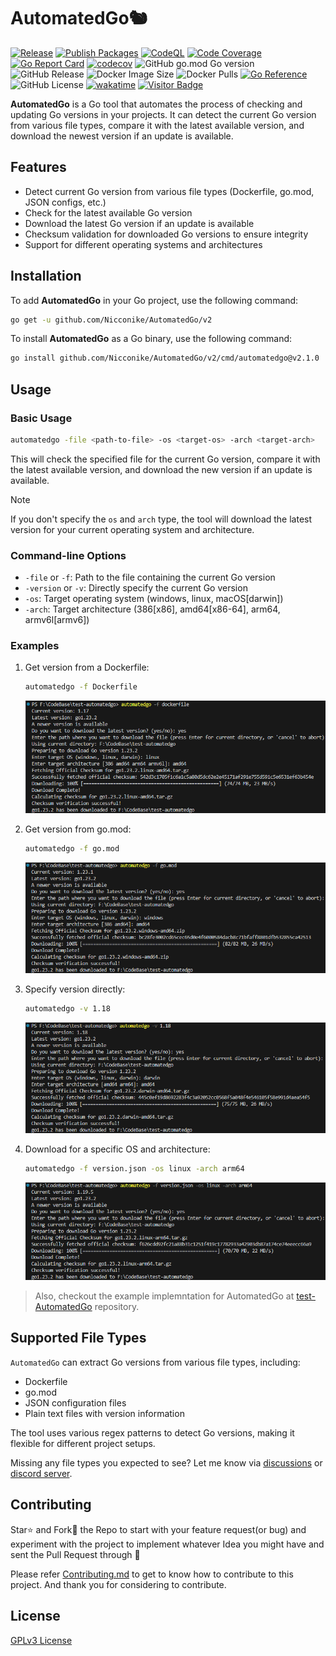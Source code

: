 # AutomatedGo🐿️
[![Release](https://github.com/Nicconike/AutomatedGo/actions/workflows/release.yml/badge.svg)](https://github.com/Nicconike/AutomatedGo/actions/workflows/release.yml)
[![Publish Packages](https://github.com/Nicconike/AutomatedGo/actions/workflows/docker.yml/badge.svg)](https://github.com/Nicconike/AutomatedGo/actions/workflows/docker.yml)
[![CodeQL](https://github.com/Nicconike/AutomatedGo/actions/workflows/codeql.yml/badge.svg)](https://github.com/Nicconike/AutomatedGo/actions/workflows/codeql.yml)
[![Code Coverage](https://github.com/Nicconike/AutomatedGo/actions/workflows/coverage.yml/badge.svg)](https://github.com/Nicconike/AutomatedGo/actions/workflows/coverage.yml)
[![Go Report Card](https://goreportcard.com/badge/github.com/Nicconike/AutomatedGo)](https://goreportcard.com/report/github.com/Nicconike/AutomatedGo)
[![codecov](https://codecov.io/gh/Nicconike/AutomatedGo/graph/badge.svg?token=MPIX1QLEYJ)](https://codecov.io/gh/Nicconike/AutomatedGo)
![GitHub go.mod Go version](https://img.shields.io/github/go-mod/go-version/nicconike/AutomatedGo)
![GitHub Release](https://img.shields.io/github/v/release/nicconike/AutomatedGo)
![Docker Image Size](https://img.shields.io/docker/image-size/nicconike/automatedgo/master?sort=semver&logo=docker&label=Docker%20Image)
![Docker Pulls](https://img.shields.io/docker/pulls/nicconike/automatedgo?logo=docker&label=Docker%20Pulls)
[![Go Reference](https://pkg.go.dev/badge/github.com/Nicconike/AutomatedGo/v2.svg)](https://pkg.go.dev/github.com/Nicconike/AutomatedGo/v2)
![GitHub License](https://img.shields.io/github/license/nicconike/AutomatedGo)
[![wakatime](https://wakatime.com/badge/user/018e538b-3f55-4e8e-95fa-6c3225418eed/project/148b8322-28da-4cf4-85c2-bb20c2fe1295.svg)](https://wakatime.com/badge/user/018e538b-3f55-4e8e-95fa-6c3225418eed/project/148b8322-28da-4cf4-85c2-bb20c2fe1295)
[![Visitor Badge](https://badges.pufler.dev/visits/nicconike/AutomatedGo)](https://badges.pufler.dev)

**AutomatedGo** is a Go tool that automates the process of checking and updating Go versions in your projects. It can detect the current Go version from various file types, compare it with the latest available version, and download the newest version if an update is available.

## Features

- Detect current Go version from various file types (Dockerfile, go.mod, JSON configs, etc.)
- Check for the latest available Go version
- Download the latest Go version if an update is available
- Checksum validation for downloaded Go versions to ensure integrity
- Support for different operating systems and architectures

## Installation

To add **AutomatedGo** in your Go project, use the following command:
```sh
go get -u github.com/Nicconike/AutomatedGo/v2
```

To install **AutomatedGo** as a Go binary, use the following command:
```sh
go install github.com/Nicconike/AutomatedGo/v2/cmd/automatedgo@v2.1.0
```

## Usage

### Basic Usage

```sh
automatedgo -file <path-to-file> -os <target-os> -arch <target-arch>
```

This will check the specified file for the current Go version, compare it with the latest available version, and download the new version if an update is available.

> [!NOTE]
> If you don't specify the `os` and `arch` type, the tool will download the latest version for your current operating system and architecture.

### Command-line Options

- `-file` or `-f`: Path to the file containing the current Go version
- `-version` or `-v`: Directly specify the current Go version
- `-os`: Target operating system (windows, linux, macOS[darwin])
- `-arch`: Target architecture (386[x86], amd64[x86-64], arm64, armv6l[armv6])

### Examples

1. Get version from a Dockerfile:
	```sh
	automatedgo -f Dockerfile
	```
	![Dockerfile Example](https://github.com/Nicconike/AutomatedGo/blob/master/assets/dockerfile_example.png)

2. Get version from go.mod:
	```sh
	automatedgo -f go.mod
	```
	![Go Mod Example](https://github.com/Nicconike/AutomatedGo/blob/master/assets/gomod_example.png)

3. Specify version directly:
	```sh
	automatedgo -v 1.18
	```
	![Direct Example](https://github.com/Nicconike/AutomatedGo/blob/master/assets/direct_example.png)

4. Download for a specific OS and architecture:
	```sh
	automatedgo -f version.json -os linux -arch arm64
	```
	![JSON Example with OS](https://github.com/Nicconike/AutomatedGo/blob/master/assets/json_example_os_arch.png)

> Also, checkout the example implemntation for AutomatedGo at [test-AutomatedGo](https://github.com/Nicconike/test-AutomatedGo) repository.

## Supported File Types

`AutomatedGo` can extract Go versions from various file types, including:

- Dockerfile
- go.mod
- JSON configuration files
- Plain text files with version information

The tool uses various regex patterns to detect Go versions, making it flexible for different project setups.

Missing any file types you expected to see? Let me know via [discussions](https://github.com/Nicconike/AutomatedGo/discussions) or [discord server](https://discord.gg/UbetHfu).

## Contributing

Star⭐ and Fork🍴 the Repo to start with your feature request(or bug) and experiment with the project to implement whatever Idea you might have and sent the Pull Request through 🤙

Please refer [Contributing.md](https://github.com/Nicconike/AutomatedGo/blob/master/.github/CONTRIBUTING.md) to get to know how to contribute to this project.
And thank you for considering to contribute.

## License

[GPLv3 License](LICENSE)
